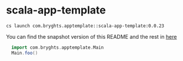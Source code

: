 # scala-app-template

```
cs launch com.bryghts.apptemplate::scala-app-template:0.0.23
```

You can find the snapshot version of this README and the rest in [here](https://github.com/marcesquerra/scala-app-template/tree/snapshot-docs)

```scala
  import com.bryghts.apptemplate.Main
  Main.foo()
```
